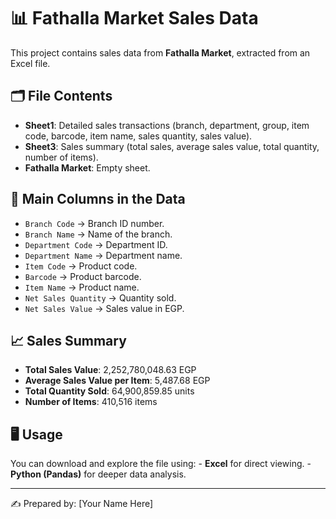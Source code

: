 # 📊 Fathalla Market Sales Data

This project contains sales data from **Fathalla Market**, extracted
from an Excel file.

## 🗂 File Contents

-   **Sheet1**: Detailed sales transactions (branch, department, group,
    item code, barcode, item name, sales quantity, sales value).
-   **Sheet3**: Sales summary (total sales, average sales value, total
    quantity, number of items).
-   **Fathalla Market**: Empty sheet.

## 📌 Main Columns in the Data

-   `Branch Code` → Branch ID number.
-   `Branch Name` → Name of the branch.
-   `Department Code` → Department ID.
-   `Department Name` → Department name.
-   `Item Code` → Product code.
-   `Barcode` → Product barcode.
-   `Item Name` → Product name.
-   `Net Sales Quantity` → Quantity sold.
-   `Net Sales Value` → Sales value in EGP.

## 📈 Sales Summary

-   **Total Sales Value**: 2,252,780,048.63 EGP
-   **Average Sales Value per Item**: 5,487.68 EGP
-   **Total Quantity Sold**: 64,900,859.85 units
-   **Number of Items**: 410,516 items

## 🖥 Usage

You can download and explore the file using: - **Excel** for direct
viewing. - **Python (Pandas)** for deeper data analysis.

------------------------------------------------------------------------

✍️ Prepared by: \[Your Name Here\]
